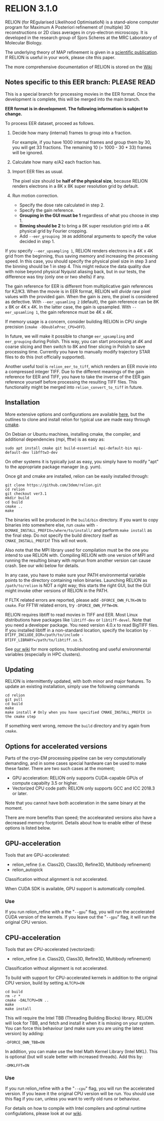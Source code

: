 
RELION 3.1.0
=============

RELION (for REgularised LIkelihood OptimisatioN) is a stand-alone computer
program for Maximum A Posteriori refinement of (multiple) 3D reconstructions
or 2D class averages in cryo-electron microscopy. It is developed in the
research group of Sjors Scheres at the MRC Laboratory of Molecular Biology.

The underlying theory of MAP refinement is given in a [scientific publication](https://www.ncbi.nlm.nih.gov/pubmed/22100448).
If RELION is useful in your work, please cite this paper.

The more comprehensive documentation of RELION is stored on the [Wiki](http://www2.mrc-lmb.cam.ac.uk/relion)

## Notes specific to this EER branch: PLEASE READ

This is a special branch for processing movies in the EER format.
Once the development is complete, this will be merged into the main branch.

**EER format is in development. The following information is subject to change.**

To process EER dataset, proceed as follows.

1. Decide how many (internal) frames to group into a fraction.

   For example, if you have 1000 internal frames and group them by 30,
   you will get 33 fractions. The remaining 10 (= 1000 - 30 * 33) frames will be ignored.
2. Calculate how many e/A2 each fraction has.
3. Import EER files as usual.

   The pixel size should be **half of the physical size**, because RELION renders
   electrons in a 8K x 8K super resolution grid by default.
4. Run motion correction.
   - Specify the dose rate calculated in step 2.
   - Specify the gain reference.
   - **Grouping in the GUI must be 1** regardless of what you choose in step 1.
   - **Binning should be 2** to bring a 8K super resolution grid into a 4K physical grid by Fourier cropping.
   - Add `--eer_grouping 30` as additional arguments to specify the value decided in step 1.

If you specify `--eer_upsampling 1`, RELION renders electrons in a 4K x 4K grid from the beginning,
thus saving memory and increasing the processing speed. In this case, you should specify the physical
pixel size in step 3 and the binning should be 1 in step 4. This might reduce the data quality due with
noise beyond physical Nyquist aliasing back, but in our tests, the difference was tiny (only one
or two shells) if any.

The gain reference for EER is different from multiplicative gain references for K2/K3. When the
movie is in EER format, RELION will *divide* raw pixel values with the provided gain. When the gain
is zero, the pixel is considered as defective. With `--eer_upsamling 2` (default), the gain reference
can be 8K x 8K or 4K x 4K. In the latter case, the gain is upsampled. With `--eer_upsamling 1`, the
gain reference must be 4K x 4K.

If memory usage is a concern, consider building RELION in CPU single precision (`cmake -DDoublePrec_CPU=OFF`).

In future, we will make it possible to change `eer_upsampling` and `eer_grouping` during Polish.
This way, you can start processing at 4K and coarse slicing and then switch to 8K and finer slicing
in Polish to save processing time. Currently you have to manually modify trajectory STAR files to
do this (not officially supported).

Another useful tool is `relion_eer_to_tiff`, which renders an EER movie into a compressed integer TIFF.
Due to the different meanings of the gain reference for EER and TIFF, you have to take the inverse
of the EER gain reference yourself before processing the resulting TIFF files. This functionality
might be merged into `relion_convert_to_tiff` in future.

## Installation

More extensive options and configurations are available [here](http://www2.mrc-lmb.cam.ac.uk/relion/index.php/Download_%26_install),
but the outlines to clone and install relion for typical use are made easy through [cmake](https://en.wikipedia.org/wiki/CMake).

On Debian or Ubuntu machines, installing cmake, the compiler, and additional dependencies (mpi, fftw) is as easy as:

```
sudo apt install cmake git build-essential mpi-default-bin mpi-default-dev libfftw3-dev
```

On other systems it is typically just as easy, you simply have to modify "apt" to
the appropriate package manager (e.g. yum).

Once git and cmake are installed, relion can be easily installed through:

```
git clone https://github.com/3dem/relion.git
cd relion
git checkout ver3.1
mkdir build
cd build
cmake ..
make
```

The binaries will be produced in the `build/bin` directory. If you want to copy binaries
into somewhere else, run `cmake` with `-DCMAKE_INSTALL_PREFIX=/where/to/install/` and
perform `make install` as the final step. Do not specify the build directory itself
as `CMAKE_INSTALL_PREFIX`! This will not work.

Also note that the MPI library used for compilation must be the one you intend to use RELION with.
Compiling RELION with one version of MPI and running the resulting binary with mpirun from another
version can cause crash. See our wiki below for details.

In any case, you have to make sure your PATH environmental variable points to the directory
containing relion binaries. Launching RELION as `/path/to/relion` is NOT a right way; this
starts the right GUI, but the GUI might invoke other versions of RELION in the PATH.

If FLTK related errors are reported, please add `-DFORCE_OWN_FLTK=ON` to
`cmake`. For FFTW related errors, try `-DFORCE_OWN_FFTW=ON`.

RELION requires libtiff to read movies in TIFF and EER. Most Linux distributions have packages like
`libtiff-dev` or `libtiff-devel`. Note that you need a developer package. You need version 4.0.x
to read BigTIFF files. If you installed libtiff in a non-standard location, specify the location by
`-DTIFF_INCLUDE_DIR=/path/to/include -DTIFF_LIBRARY=/path/to/libtiff.so.5`.

See [our wiki](http://www2.mrc-lmb.cam.ac.uk/relion/index.php/Download_%26_install) for more
options, troubleshooting and useful environmental variables (especially in HPC clusters).

## Updating

RELION is intermittently updated, with both minor and major features.
To update an existing installation, simply use the following commands

```
cd relion
git pull
cd build
make
make install # Only when you have specified CMAKE_INSTALL_PREFIX in the cmake step
```

If something went wrong, remove the `build` directory and try again from `cmake`.

## Options for accelerated versions

Parts of the cryo-EM processing pipeline can be very computationally demanding, and in some cases special
hardware can be used to make these faster. There are two such cases at the moment;

* GPU acceleration: RELION only supports CUDA-capable GPUs of compute capabilty 3.5 or higher.
* Vectorized CPU code path: RELION only supports GCC and ICC 2018.3 or later.

Note that you cannot have both acceleration in the same binary at the moment.

There are more benefits than speed; the accelearated versions also have a decreased memory footprint.
Details about how to enable either of these options is listed below.

## GPU-acceleration

Tools that are GPU-accelerated:
* relion\_refine (i.e. Class2D, Class3D, Refine3D, Multibody refinement)
* relion\_autopick

Classification without alignment is not accelerated.

When CUDA SDK is available, GPU support is automatically compiled.

### Use

If you run relion\_refine with a the "`--gpu`" flag, you will run the accelerated CUDA version of the kernels.
If you leave out the "`--gpu`" flag, it will run the original CPU version.

## CPU-acceleration

Tools that are CPU-accelerated (vectorized):
* relion\_refine (i.e. Class2D, Class3D, Refine3D, Multibody refinement)

Classification without alignment is not accelerated.

To build with support for CPU-accelerated kernels in addition to the original CPU version, build by setting `ALTCPU=ON`

```
cd build
rm -r *
cmake -DALTCPU=ON ..
make
make install
```

This will require the Intel TBB (Threading Building Blocks) library. RELION will look for TBB,
and fetch and install it when it is missing on your system. You can force this behaviour (and make sure
you are using the latest version) by adding:

```
-DFORCE_OWN_TBB=ON
```

In addition, you can make use the Intel Math Kernel Library (Intel MKL).
This is optional (but will scale better with increased threads). Add this by:
```
-DMKLFFT=ON
```

### Use

If you run relion\_refine with a the "`--cpu`" flag, you will run the accelerated version.
If you leave it the original CPU version will be run. You should use this flag if you can, unless you want to verify old runs or behaviour.

For details on how to compile with Intel compilers and optimal runtime configulations,
please look at our [wiki](https://www3.mrc-lmb.cam.ac.uk/relion/index.php/Benchmarks_%26_computer_hardware#Accelerated_RELION.2C_using_GPUs_or_CPU-vectorization).
